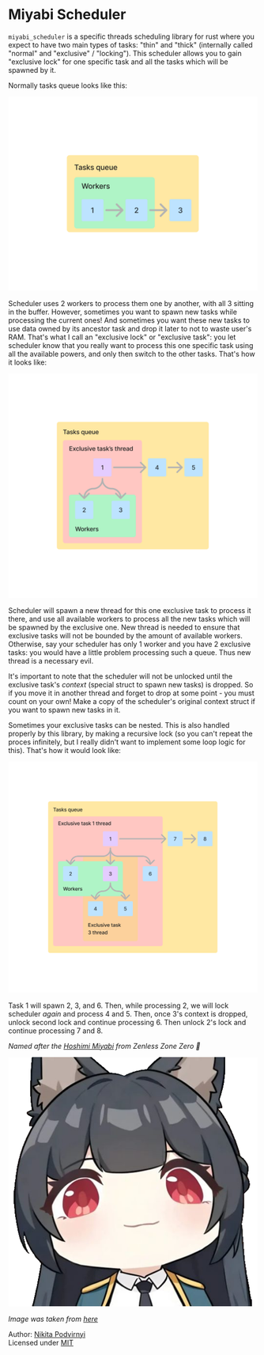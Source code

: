 # Miyabi Scheduler

`miyabi_scheduler` is a specific threads scheduling library for rust where
you expect to have two main types of tasks: "thin" and "thick"
(internally called "normal" and "exclusive" / "locking"). This scheduler
allows you to gain "exclusive lock" for one specific task and all the tasks
which will be spawned by it.

Normally tasks queue looks like this:

<img src="./images/normal_tasks_queue.png" />

Scheduler uses 2 workers to process them one by another, with all 3 sitting
in the buffer. However, sometimes you want to spawn new tasks while processing
the current ones! And sometimes you want these new tasks to use data owned
by its ancestor task and drop it later to not to waste user's RAM. That's what
I call an "exclusive lock" or "exclusive task": you let scheduler know that
you really want to process this one specific task using all the available
powers, and only then switch to the other tasks. That's how it looks like:

<img src="./images/tasks_queue_with_exclusive_lock.png" />

Scheduler will spawn a new thread for this one exclusive task to process it there,
and use all available workers to process all the new tasks which will be spawned
by the exclusive one. New thread is needed to ensure that exclusive tasks
will not be bounded by the amount of available workers. Otherwise, say
your scheduler has only 1 worker and you have 2 exclusive tasks: you would
have a little problem processing such a queue. Thus new thread is a necessary evil.

It's important to note that the scheduler will not be unlocked until
the exclusive task's *context* (special struct to spawn new tasks)
is dropped. So if you move it in another thread and forget to drop
at some point - you must count on your own! Make a copy of the scheduler's
original context struct if you want to spawn new tasks in it.

Sometimes your exclusive tasks can be nested. This is also handled properly
by this library, by making a recursive lock (so you can't repeat the proces
infinitely, but I really didn't want to implement some loop logic for this).
That's how it would look like:

<img src="./images/tasks_queue_with_nested_exclusive_lock.png" />

Task 1 will spawn 2, 3, and 6. Then, while processing 2, we will lock
scheduler *again* and process 4 and 5. Then, once 3's context is dropped,
unlock second lock and continue processing 6. Then unlock 2's lock and
continue processing 7 and 8.

*Named after the [Hoshimi Miyabi](https://zenless-zone-zero.fandom.com/wiki/Hoshimi_Miyabi) from Zenless Zone Zero 🙏*

<img src="./images/miyabi.png">

*Image was taken from [here](https://www.pinterest.com/pin/350858627237946126)*

Author: [Nikita Podvirnyi](https://github.com/krypt0nn)\
Licensed under [MIT](LICENSE)
